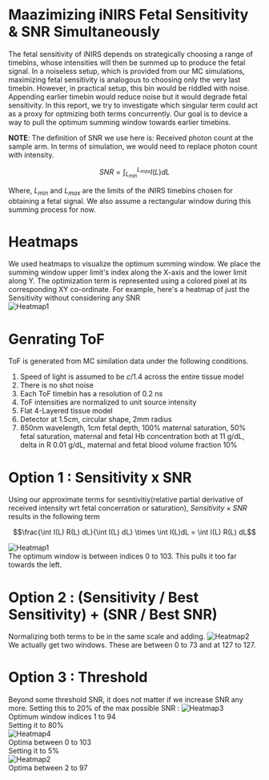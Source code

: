 # Maazimizing iNIRS Fetal Sensitivity & SNR Simultaneously
The fetal sensitivity of iNIRS depends on strategically choosing a range of timebins, whose intensities will then be summed up to produce the fetal signal. In a noiseless setup, which is provided from our MC simulations, maximizing fetal sensitivity is analogous to choosing only the very last timebin. However, in practical setup, this bin would be riddled with noise. Appending earlier timebin would reduce noise but it would degrade fetal sensitivity. In this report, we try to investigate which singular term could act as a proxy for optmizing both terms concurrently. Our goal is to device a way to pull the optimum summing window towards earlier timebins.  

__NOTE__: The definition of SNR we use here is: Received photon count at the sample arm. In terms of simulation, we would need to replace photon count with intensity.
```math
SNR = \int_{L_{min}}^{L_{max}} I(L)dL
```
Where, $L_{min}$ and $L_{max}$ are the limits of the iNIRS timebins chosen for obtaining a fetal signal. We also assume a rectangular window during this summing process for now.  

# Heatmaps
We used heatmaps to visualize the optimum summing window. We place the summing window upper limit's index along the X-axis and the lower limit along Y. The optimization term is represented using a colored pixel at its corresponding XY co-ordinate. For example, here's a heatmap of just the Sensitivity without considering any SNR   
![Heatmap1](figures/heatmap_snr1.png)  

# Genrating ToF
ToF is generated from MC similation data under the following conditions.
1. Speed of light is assumed to be $c/1.4$ across the entire tissue model
2. There is no shot noise
3. Each ToF timebin has a resolution of 0.2 ns
4. ToF intensities are normalized to unit source intensity
5. Flat 4-Layered tissue model
6. Detector at 1.5cm, circular shape, 2mm radius
7. 850nm wavelength, 1cm fetal depth, 100% maternal saturation, 50% fetal saturation, maternal and fetal Hb concentration both at 11 g/dL, delta in R  0.01 g/dL, maternal and fetal blood volume fraction 10%



# Option 1 :  Sensitivity x SNR
Using our approximate terms for sesntivitiy(relative partial derivative of received intensity wrt fetal concerration or saturation), $Sensitivity \times SNR$ results in the following term
```math
\frac{\int I(L) R(L) dL}{\int I(L) dL} \times \int I(L)dL = \int I(L) R(L) dL
```  
![Heatmap1](figures/heatmap_snr2.png)  
The optimum window is between indices 0 to 103. This pulls it too far towards the left.

# Option 2 : (Sensitivity / Best Sensitivity) + (SNR / Best SNR)
Normalizing both terms to be in the same scale and adding. 
![Heatmap2](figures/heatmap_snr3.png)  
We actually get two windows. These are between 0 to 73 and at 127 to 127.

# Option 3 : Threshold 
Beyond some threshold SNR, it does not matter if we increase SNR any more. Setting this to 20% of the max possible SNR : 
![Heatmap3](figures/heatmap_snr4.png)    
Optimum window indices 1 to 94   
Setting it to 80%  
![Heatmap4](figures/heatmap_snr5.png)    
Optima between 0 to 103  
Setting it to 5%  
![Heatmap2](figures/heatmap_snr6.png)   
Optima between 2 to 97
